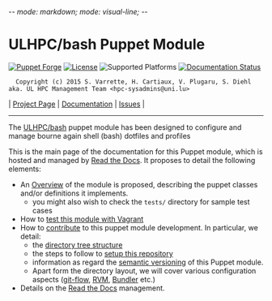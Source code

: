 -*- mode: markdown; mode: visual-line;  -*-

# ULHPC/bash Puppet Module 

[![Puppet Forge](http://img.shields.io/puppetforge/v/ULHPC/bash.svg)](https://forge.puppetlabs.com/ULHPC/bash)
[![License](http://img.shields.io/:license-Apache2.0-blue.svg)](LICENSE)
![Supported Platforms](http://img.shields.io/badge/platform-debian|redhat|centos-lightgrey.svg)
[![Documentation Status](https://readthedocs.org/projects/ulhpc-puppet-bash/badge/?version=latest)](https://readthedocs.org/projects/ulhpc-puppet-bash/?badge=latest)

      Copyright (c) 2015 S. Varrette, H. Cartiaux, V. Plugaru, S. Diehl aka. UL HPC Management Team <hpc-sysadmins@uni.lu>

| [Project Page](https://github.com/ULHPC/puppet-bash) | [Documentation](http://ulhpc-puppet-bash.readthedocs.org/en/latest/) | [Issues](https://github.com/ULHPC/puppet-bash/issues) |


-----------
The [ULHPC/bash](https://github.com/ULHPC/puppet-bash) puppet module has been designed to configure and manage bourne again shell (bash) dotfiles and profiles

This is the main page of the documentation for this Puppet module, which is hosted and managed by [Read the Docs](http://ulhpc-bash.readthedocs.org/en/latest/).
It proposes to detail the following elements:

* An [Overview](overview.md) of the module is proposed, describing the puppet classes and/or definitions it implements.
     - you might also wish to check the `tests/` directory for sample test cases 
* How to [test this module with Vagrant](vagrant.md)
* How to [contribute](contributing/index.md) to this puppet module development. In particular, we detail:
     - the [directory tree structure](contributing/layout.md)
	 - the steps to follow to [setup this repository](contributing/setup.md)
	 - information as regard the [semantic versioning](contributing/versioning.md) of this Puppet module. 
     - Apart form the directory layout, we will cover various configuration aspects ([git-flow](https://github.com/nvie/gitflow), [RVM](https://rvm.io/), [Bundler](http://bundler.io/) etc.)
* Details on the [Read the Docs](http://ulhpc-puppet-bash.readthedocs.org/en/latest/) management.


